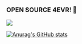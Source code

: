 ### OPEN SOURCE 4EVR! 🙌

![](https://visitor-badge.glitch.me/badge?page_id=github.com/Lamicc)

[![Anurag's GitHub stats](https://github-readme-stats.vercel.app/api?username=lamicc)](https://github.com/anuraghazra/github-readme-stats)

<!--
**Lamicc/Lamicc** is a ✨ _special_ ✨ repository because its `README.md` (this file) appears on your GitHub profile.

Here are some ideas to get you started:

- 🔭 I’m currently working on ...
- 🌱 I’m currently learning ...
- 👯 I’m looking to collaborate on ...
- 🤔 I’m looking for help with ...
- 💬 Ask me about ...
- 📫 How to reach me: ...
- 😄 Pronouns: ...
- ⚡ Fun fact: ...
-->

